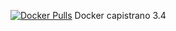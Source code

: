 [![Docker Pulls](https://img.shields.io/docker/build/jrottenberg/ffmpeg.svg)](https://hub.docker.com/r/medzoner/medzoner_capistrano/)
Docker capistrano 3.4
